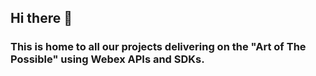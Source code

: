 ## Hi there 👋
### This is home to all our projects delivering on the "Art of The Possible" using Webex APIs and SDKs.
